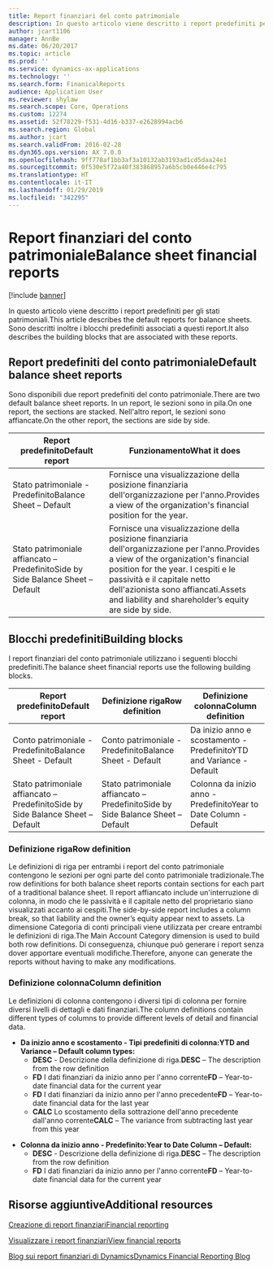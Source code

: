 ```yaml
---
title: Report finanziari del conto patrimoniale
description: In questo articolo viene descritto i report predefiniti per gli stati patrimoniali. Sono descritti inoltre i blocchi predefiniti associati a questi report.
author: jcart1106
manager: AnnBe
ms.date: 06/20/2017
ms.topic: article
ms.prod: ''
ms.service: dynamics-ax-applications
ms.technology: ''
ms.search.form: FinanicalReports
audience: Application User
ms.reviewer: shylaw
ms.search.scope: Core, Operations
ms.custom: 12274
ms.assetid: 52f78229-f531-4d16-b337-e2628994acb6
ms.search.region: Global
ms.author: jcart
ms.search.validFrom: 2016-02-28
ms.dyn365.ops.version: AX 7.0.0
ms.openlocfilehash: 9ff778af1bb3af3a10132ab3193ad1cd5daa24e1
ms.sourcegitcommit: 0f530e5f72a40f383868957a6b5cb0e446e4c795
ms.translationtype: HT
ms.contentlocale: it-IT
ms.lasthandoff: 01/29/2019
ms.locfileid: "342295"
---
```

# <a name="balance-sheet-financial-reports"></a><span data-ttu-id="8c0d3-104">Report finanziari del conto patrimoniale</span><span class="sxs-lookup"><span data-stu-id="8c0d3-104">Balance sheet financial reports</span></span>

[!include [banner](../includes/banner.md)]

<span data-ttu-id="8c0d3-105">In questo articolo viene descritto i report predefiniti per gli stati patrimoniali.</span><span class="sxs-lookup"><span data-stu-id="8c0d3-105">This article describes the default reports for balance sheets.</span></span> <span data-ttu-id="8c0d3-106">Sono descritti inoltre i blocchi predefiniti associati a questi report.</span><span class="sxs-lookup"><span data-stu-id="8c0d3-106">It also describes the building blocks that are associated with these reports.</span></span> 

<a name="default-balance-sheet-reports"></a><span data-ttu-id="8c0d3-107">Report predefiniti del conto patrimoniale</span><span class="sxs-lookup"><span data-stu-id="8c0d3-107">Default balance sheet reports</span></span>
-----------------------------

<span data-ttu-id="8c0d3-108">Sono disponibili due report predefiniti del conto patrimoniale.</span><span class="sxs-lookup"><span data-stu-id="8c0d3-108">There are two default balance sheet reports.</span></span> <span data-ttu-id="8c0d3-109">In un report, le sezioni sono in pila.</span><span class="sxs-lookup"><span data-stu-id="8c0d3-109">On one report, the sections are stacked.</span></span> <span data-ttu-id="8c0d3-110">Nell'altro report, le sezioni sono affiancate.</span><span class="sxs-lookup"><span data-stu-id="8c0d3-110">On the other report, the sections are side by side.</span></span>

| <span data-ttu-id="8c0d3-111">Report predefinito</span><span class="sxs-lookup"><span data-stu-id="8c0d3-111">Default report</span></span>                       | <span data-ttu-id="8c0d3-112">Funzionamento</span><span class="sxs-lookup"><span data-stu-id="8c0d3-112">What it does</span></span>                                                                                                                           |
|--------------------------------------|----------------------------------------------------------------------------------------------------------------------------------------|
| <span data-ttu-id="8c0d3-113">Stato patrimoniale - Predefinito</span><span class="sxs-lookup"><span data-stu-id="8c0d3-113">Balance Sheet – Default</span></span>              | <span data-ttu-id="8c0d3-114">Fornisce una visualizzazione della posizione finanziaria dell'organizzazione per l'anno.</span><span class="sxs-lookup"><span data-stu-id="8c0d3-114">Provides a view of the organization's financial position for the year.</span></span>                                                                 |
| <span data-ttu-id="8c0d3-115">Stato patrimoniale affiancato – Predefinito</span><span class="sxs-lookup"><span data-stu-id="8c0d3-115">Side by Side Balance Sheet – Default</span></span> | <span data-ttu-id="8c0d3-116">Fornisce una visualizzazione della posizione finanziaria dell'organizzazione per l'anno.</span><span class="sxs-lookup"><span data-stu-id="8c0d3-116">Provides a view of the organization's financial position for the year.</span></span> <span data-ttu-id="8c0d3-117">I cespiti e le passività e il capitale netto dell'azionista sono affiancati.</span><span class="sxs-lookup"><span data-stu-id="8c0d3-117">Assets and liability and shareholder’s equity are side by side.</span></span> |

## <a name="building-blocks"></a><span data-ttu-id="8c0d3-118">Blocchi predefiniti</span><span class="sxs-lookup"><span data-stu-id="8c0d3-118">Building blocks</span></span>
<span data-ttu-id="8c0d3-119">I report finanziari del conto patrimoniale utilizzano i seguenti blocchi predefiniti.</span><span class="sxs-lookup"><span data-stu-id="8c0d3-119">The balance sheet financial reports use the following building blocks.</span></span>

| <span data-ttu-id="8c0d3-120">Report predefinito</span><span class="sxs-lookup"><span data-stu-id="8c0d3-120">Default report</span></span>                       | <span data-ttu-id="8c0d3-121">Definizione riga</span><span class="sxs-lookup"><span data-stu-id="8c0d3-121">Row definition</span></span>                       | <span data-ttu-id="8c0d3-122">Definizione colonna</span><span class="sxs-lookup"><span data-stu-id="8c0d3-122">Column definition</span></span>             |
|--------------------------------------|--------------------------------------|-------------------------------|
| <span data-ttu-id="8c0d3-123">Conto patrimoniale - Predefinito</span><span class="sxs-lookup"><span data-stu-id="8c0d3-123">Balance Sheet - Default</span></span>              | <span data-ttu-id="8c0d3-124">Conto patrimoniale - Predefinito</span><span class="sxs-lookup"><span data-stu-id="8c0d3-124">Balance Sheet - Default</span></span>              | <span data-ttu-id="8c0d3-125">Da inizio anno e scostamento - Predefinito</span><span class="sxs-lookup"><span data-stu-id="8c0d3-125">YTD and Variance - Default</span></span>    |
| <span data-ttu-id="8c0d3-126">Stato patrimoniale affiancato – Predefinito</span><span class="sxs-lookup"><span data-stu-id="8c0d3-126">Side by Side Balance Sheet – Default</span></span> | <span data-ttu-id="8c0d3-127">Stato patrimoniale affiancato – Predefinito</span><span class="sxs-lookup"><span data-stu-id="8c0d3-127">Side by Side Balance Sheet – Default</span></span> | <span data-ttu-id="8c0d3-128">Colonna da inizio anno - Predefinito</span><span class="sxs-lookup"><span data-stu-id="8c0d3-128">Year to Date Column - Default</span></span> |

### <a name="row-definition"></a><span data-ttu-id="8c0d3-129">Definizione riga</span><span class="sxs-lookup"><span data-stu-id="8c0d3-129">Row definition</span></span>

<span data-ttu-id="8c0d3-130">Le definizioni di riga per entrambi i report del conto patrimoniale contengono le sezioni per ogni parte del conto patrimoniale tradizionale.</span><span class="sxs-lookup"><span data-stu-id="8c0d3-130">The row definitions for both balance sheet reports contain sections for each part of a traditional balance sheet.</span></span> <span data-ttu-id="8c0d3-131">Il report affiancato include un'interruzione di colonna, in modo che le passività e il capitale netto del proprietario siano visualizzati accanto ai cespiti.</span><span class="sxs-lookup"><span data-stu-id="8c0d3-131">The side-by-side report includes a column break, so that liability and the owner’s equity appear next to assets.</span></span> <span data-ttu-id="8c0d3-132">La dimensione Categoria di conti principali viene utilizzata per creare entrambi le definizioni di riga.</span><span class="sxs-lookup"><span data-stu-id="8c0d3-132">The Main Account Category dimension is used to build both row definitions.</span></span> <span data-ttu-id="8c0d3-133">Di conseguenza, chiunque può generare i report senza dover apportare eventuali modifiche.</span><span class="sxs-lookup"><span data-stu-id="8c0d3-133">Therefore, anyone can generate the reports without having to make any modifications.</span></span>

### <a name="column-definition"></a><span data-ttu-id="8c0d3-134">Definizione colonna</span><span class="sxs-lookup"><span data-stu-id="8c0d3-134">Column definition</span></span>

<span data-ttu-id="8c0d3-135">Le definizioni di colonna contengono i diversi tipi di colonna per fornire diversi livelli di dettagli e dati finanziari.</span><span class="sxs-lookup"><span data-stu-id="8c0d3-135">The column definitions contain different types of columns to provide different levels of detail and financial data.</span></span>

-   <span data-ttu-id="8c0d3-136">**Da inizio anno e scostamento - Tipi predefiniti di colonna:**</span><span class="sxs-lookup"><span data-stu-id="8c0d3-136">**YTD and Variance – Default column types:**</span></span>
    -   <span data-ttu-id="8c0d3-137">**DESC** - Descrizione della definizione di riga.</span><span class="sxs-lookup"><span data-stu-id="8c0d3-137">**DESC** – The description from the row definition</span></span>
    -   <span data-ttu-id="8c0d3-138">**FD** I dati finanziari da inizio anno per l'anno corrente</span><span class="sxs-lookup"><span data-stu-id="8c0d3-138">**FD** – Year-to-date financial data for the current year</span></span>
    -   <span data-ttu-id="8c0d3-139">**FD** I dati finanziari da inizio anno per l'anno precedente</span><span class="sxs-lookup"><span data-stu-id="8c0d3-139">**FD** – Year-to-date financial data for the last year</span></span>
    -   <span data-ttu-id="8c0d3-140">**CALC** Lo scostamento della sottrazione dell'anno precedente dall'anno corrente</span><span class="sxs-lookup"><span data-stu-id="8c0d3-140">**CALC** – The variance from subtracting last year from this year</span></span>

<!-- -->

-   <span data-ttu-id="8c0d3-141">**Colonna da inizio anno - Predefinito:**</span><span class="sxs-lookup"><span data-stu-id="8c0d3-141">**Year to Date Column – Default:**</span></span>
    -   <span data-ttu-id="8c0d3-142">**DESC** - Descrizione della definizione di riga.</span><span class="sxs-lookup"><span data-stu-id="8c0d3-142">**DESC** – The description from the row definition</span></span>
    -   <span data-ttu-id="8c0d3-143">**FD** I dati finanziari da inizio anno per l'anno corrente</span><span class="sxs-lookup"><span data-stu-id="8c0d3-143">**FD** – Year-to-date financial data for the current year</span></span>



<a name="additional-resources"></a><span data-ttu-id="8c0d3-144">Risorse aggiuntive</span><span class="sxs-lookup"><span data-stu-id="8c0d3-144">Additional resources</span></span>
--------

[<span data-ttu-id="8c0d3-145">Creazione di report finanziari</span><span class="sxs-lookup"><span data-stu-id="8c0d3-145">Financial reporting</span></span>](financial-reporting-getting-started.md)

[<span data-ttu-id="8c0d3-146">Visualizzare i report finanziari</span><span class="sxs-lookup"><span data-stu-id="8c0d3-146">View financial reports</span></span>](view-financial-reports.md)

[<span data-ttu-id="8c0d3-147">Blog sui report finanziari di Dynamics</span><span class="sxs-lookup"><span data-stu-id="8c0d3-147">Dynamics Financial Reporting Blog</span></span>](http://blogs.msdn.com/b/dynamics_financial_reporting/)



